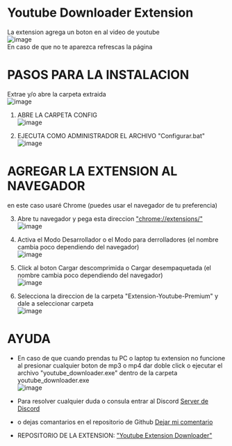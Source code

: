 # Youtube Downloader Extension

La extension agrega un boton en al video de youtube<br>
![image](https://github.com/Benji379/Youtube-Downloader-Extension/assets/108637204/e09ff0ef-7740-4353-b4d4-34b824621ef6)
<br>En caso de que no te aparezca refrescas la página<br>

# PASOS PARA LA INSTALACION

Extrae y/o abre la carpeta extraida<br>
![image](https://github.com/Benji379/Youtube-Downloader-Extension/assets/108637204/76988049-ee56-4a56-9066-b12871933461)

1. ABRE LA CARPETA CONFIG<br>
![image](https://github.com/Benji379/Youtube-Downloader-Extension/assets/108637204/a0c836dd-1761-41bc-9891-d302b1e293bd)

2. EJECUTA COMO ADMINISTRADOR EL ARCHIVO "Configurar.bat"<br>
![image](https://github.com/Benji379/Youtube-Downloader-Extension/assets/108637204/9a80e19a-04ac-44b6-8211-0350f511054b)

# AGREGAR LA EXTENSION AL NAVEGADOR
en este caso usaré Chrome (puedes usar el navegador de tu preferencia)

3. Abre tu navegador y pega esta direccion ["chrome://extensions/"](chrome://extensions/)<br>
![image](https://github.com/Benji379/Youtube-Downloader-Extension/assets/108637204/b8865810-a331-4ba1-83cb-afbf211b3a25)

4. Activa el Modo Desarrollador o el Modo para derrolladores (el nombre cambia poco dependiendo del navegador)<br>
![image](https://github.com/Benji379/Youtube-Downloader-Extension/assets/108637204/52e448df-d749-46e6-94f6-3cfb268a5997)

5. Click al boton Cargar descomprimida o Cargar desempaquetada (el nombre cambia poco dependiendo del navegador)<br>
![image](https://github.com/Benji379/Youtube-Downloader-Extension/assets/108637204/ff58403f-f14f-4267-8715-9142b3842988)

6. Selecciona la direccion de la carpeta "Extension-Youtube-Premium"  y dale a seleccionar carpeta<br>
![image](https://github.com/Benji379/Youtube-Downloader-Extension/assets/108637204/b4b4b80c-413d-4004-a01c-1b6f1f812cf1)

# AYUDA
 - En caso de que cuando prendas tu PC o laptop tu extension no funcione al presionar cualquier boton de mp3 o mp4 dar doble click o ejecutar el archivo "youtube_downloader.exe" dentro de la carpeta youtube_downloader.exe<br>
![image](https://github.com/Benji379/Youtube-Downloader-Extension/assets/108637204/aa6ee301-77d5-460d-b58a-447723a94d6d)

 - Para resolver cualquier duda o consula entrar al Discord [Server de Discord](https://discord.gg/zYErqW9GmM)
 - o dejas comantarios en el repositorio de Github [Dejar mi comentario](https://github.com/Benji379/Youtube-Downloader-Extension/issues/new)
 - REPOSITORIO DE LA EXTENSION: ["Youtube Extension Downloader"](https://github.com/Benji379/Youtube-Downloader-Extension.git)
